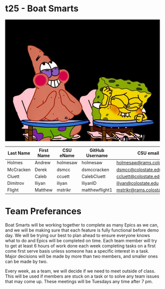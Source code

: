 # t25 - Boat Smarts

![](team/images/25.jpg)

| Last Name | First Name | CSU eName | GitHub Username | CSU email |
|-----------|------------|-----------|-----------------|-----------|
|    Holmes |    Andrew  |holmesaw   |holmesaw         |holmesaw@rams.colostate.edu|
| McCracken |    Derek   |dsmcc      |dsmccracken      |dsmcc@colostate.edu|
|Cluett     |Caleb       |ccuett     |CalebCluett      |ccluett@colostate.edu|
|Dimitrov   |Iliyan      |iliyan     |IliyanID         |iliyan@colostate.edu|
|    Flight |    Matthew |   mstrikr |  matthewflight1 |mstrikr@rams.colostate.edu|

# Team Preferances
Boat Smarts will be working together to complete as many Epics as we can, and we will be making sure that each feature is fully functional before demo day. We will be trying our best to plan ahead to ensure everyone knows what to do and Epics will be completed on time. Each team member will try to get at least 6 hours of work done each week completing tasks on a first come first serve basis unless someone has a specific interest in a task. Major decisions will be made by more than two members, and smaller ones can be made by two.

Every week, as a team, we will decide if we need to meet outside of class. This will be used if members are stuck on a task or to solve any team issues that may come up. These meetings will be Tuesdays any time after 7 pm.

